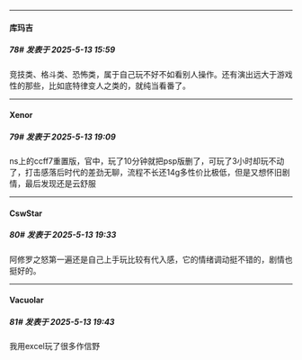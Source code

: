 ﻿
*****

####  库玛吉  
##### 78#       发表于 2025-5-13 15:59

竞技类、格斗类、恐怖类，属于自己玩不好不如看别人操作。还有演出远大于游戏性的那些，比如底特律变人之类的，就纯当看番了。


*****

####  Xenor  
##### 79#       发表于 2025-5-13 19:09

ns上的ccff7重置版，官中，玩了10分钟就把psp版删了，可玩了3小时却玩不动了，打击感落后时代的差劲无聊，流程不长还14g多性价比极低，但是又想怀旧剧情，最后发现还是云舒服


*****

####  CswStar  
##### 80#       发表于 2025-5-13 19:33

阿修罗之怒第一遍还是自己上手玩比较有代入感，它的情绪调动挺不错的，剧情也挺好的。


*****

####  Vacuolar  
##### 81#       发表于 2025-5-13 19:43

我用excel玩了很多作信野

